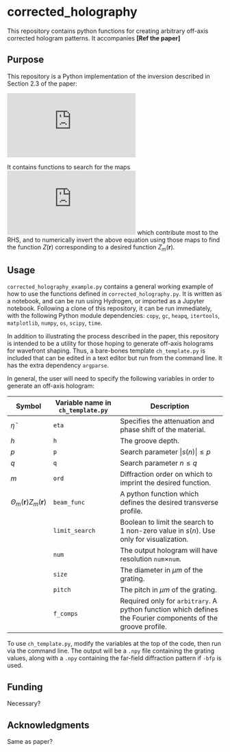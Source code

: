 # corrected_holography
This repository contains python functions for creating arbitrary off-axis corrected hologram patterns. It accompanies **[Ref the paper]**

## Purpose

This repository is a Python implementation of the inversion described in Section 2.3 of the paper:

![equation](http://latex.codecogs.com/gif.latex?Z_m%28%5Cmathbf%7Br%7D%29%20%3D%20%5Cleft%7Ce%5E%7Bi%5Ctilde%7B%5Ceta%7D%5Cleft%28d-c_0%28%5Cmathbf%7Br%7D%29hZ%28%5Cmathbf%7Br%7D%29%5Cright%29%7D%5Csum_%7Bs%20%5Cin%20E_m%7D%5Cprod_%7Bn%3D1%7D%5E%5Cinfty%20%5Calpha_n%28%5Cmathbf%7Br%7D%29%5E%7Bs%28n%29%7D%20I_%7Bs%28n%29%7D%20%5Cleft%28-2i%5Ctilde%7B%5Ceta%7D%7Cc_n%28%5Cmathbf%7Br%7D%29%7ChZ%28%5Cmathbf%7Br%7D%29%5Cright%29%20%5Cright%7C/A_m)

It contains functions to search for the maps 
![equation](https://latex.codecogs.com/gif.latex?s%28n%29%20%5Cin%20E_m) 
which contribute most to the RHS, and to numerically invert the above equation using those maps to find the function $Z(\mathbf{r})$ corresponding to a desired function $Z_m(\mathbf{r})$.

## Usage

`corrected_holography_example.py` contains a general working example of how to use the functions defined in `corrected_holography.py`. It is written as a notebook, and can be run using Hydrogen, or imported as a Jupyter notebook. Following a clone of this repository, it can be run immediately, with the following Python module dependencies: `copy`, `gc`, `heapq`, `itertools`, `matplotlib`, `numpy`, `os`, `scipy`, `time`.

In addition to illustrating the process described in the paper, this repository is intended to be a utility for those hoping to generate off-axis holograms for wavefront shaping. Thus, a bare-bones template `ch_template.py` is included that can be edited in a text editor but run from the command line. It has the extra dependency `argparse`.

In general, the user will need to specify the following variables in order to generate an off-axis hologram:

|Symbol|Variable name in `ch_template.py`|Description|
|-------|------|---|
|$\tilde{\eta}$|`eta`|Specifies the attenuation and phase shift of the material.|
|$h$|`h`|The groove depth.|
|$p$|`p`|Search parameter $\|s(n)\|\leq p$ |
|$q$|`q`|Search parameter $n\leq q$ |
|$m$|`ord`|Diffraction order on which to imprint the desired function.|
|$\Theta_m(\mathbf{r})Z_m(\mathbf{r})$|`beam_func`|A python function which defines the desired transverse profile.|
||`limit_search`|Boolean to limit the search to 1 non-zero value in $s(n)$. Use only for visualization. |
||`num`|The output hologram will have resolution `num`$\times$`num`. |
||`size`|The diameter in $\mu m$ of the grating. |
||`pitch`|The pitch in $\mu m$ of the grating. |
||`f_comps`|Required only for `arbitrary`. A python function which defines the Fourier components of the groove profile.|

To use `ch_template.py`, modify the variables at the top of the code, then run via the command line. The output will be a `.npy` file containing the grating values, along with a `.npy` containing the far-field diffraction pattern if `-bfp` is used. 

## Funding

Necessary?

## Acknowledgments
Same as paper?

